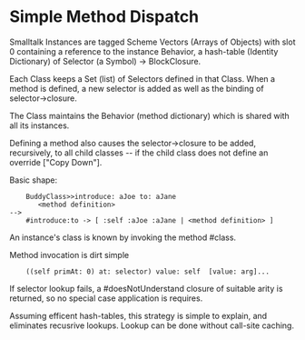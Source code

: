 Simple Method Dispatch
======================

Smalltalk Instances are tagged Scheme Vectors (Arrays of Objects) with slot 0 
containing a reference to the instance Behavior, a hash-table (Identity Dictionary) 
of Selector (a Symbol) -> BlockClosure.

Each Class keeps a Set (list) of Selectors defined in that Class.  When a method is
defined, a new selector is added as well as the binding of selector->closure.  

The Class maintains the Behavior (method dictionary) which is shared with all
its instances.

Defining a method also causes the selector->closure to be added, recursively, to
all child classes -- if the child class does not define an override ["Copy Down"].

Basic shape:
````Smalltalk
	BuddyClass>>introduce: aJoe to: aJane
	   <method definition>	
-->
	#introduce:to -> [ :self :aJoe :aJane | <method definition> ]
````

An instance's class is known by invoking the method #class. 

Method invocation is dirt simple
````Smalltalk
	((self primAt: 0) at: selector) value: self  [value: arg]...
````

If selector lookup fails, a #doesNotUnderstand closure of suitable arity is returned,
so no special case application is requires.

Assuming efficent hash-tables, this strategy is simple to explain, and eliminates recusrive lookups. 
Lookup can be done without call-site caching.


